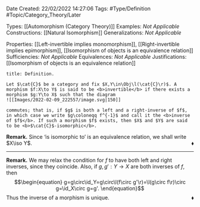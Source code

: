 <div class="topSpace"></div>

Date Created: 22/02/2022 14:27:06
Tags: #Type/Definition #Topic/Category_Theory/Later

Types: [[Automorphism (Category Theory)]]
Examples: <i>Not Applicable</i>
Constructions: [[Natural Isomorphism]]
Generalizations: <i>Not Applicable</i>

Properties: [[Left-invertible implies monomorphism]], [[Right-invertible implies epimorphism]], [[Isomorphism of objects is an equivalence relation]]
Sufficiencies: <i>Not Applicable</i>
Equivalences: <i>Not Applicable</i>
Justifications: [[Isomorphism of objects is an equivalence relation]]

``` ad-Definition
title: Definition.

Let $\cat{C}$ be a category and fix $X,Y\in\Obj\l(\cat{C}\r)$. A morphism $f:X\to Y$ is said to be <b>invertible</b> if there exists a morphism $g:Y\to X$ such that the diagram
![[Images/2022-02-09_222557/image.svg|150]]

commutes; that is, if $g$ is both a left and a right-inverse of $f$, in which case we write $g\coloneqq f^{-1}$ and call it the <b>inverse of $f$</b>. If such a morphism $f$ exists, then $X$ and $Y$ are said to be <b>$\cat{C}$-isomorphic</b>.

```

<b>Remark.</b> Since ‘is isomorphic to’ is an equivalence relation, we shall write $X\iso Y$.<span style="float:right;">$\blacklozenge$</span>

---

<b>Remark.</b> We may relax the condition for $f$ to have both left and right inverses, since they coincide. Also, if $g,g':Y\to X$ are both inverses of $f$, then
$$\begin{equation}
    g=g\circ\id_Y=g\circ\l(f\circ g'\r)=\l(g\circ f\r)\circ g=\id_X\circ g=g'.
\end{equation}$$
Thus the inverse of a morphism is unique.<span style="float:right;">$\blacklozenge$</span>
